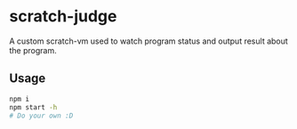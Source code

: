# scratch-judge

A custom scratch-vm used to watch program status and output result about the program.

## Usage

```bash
npm i
npm start -h
# Do your own :D
```